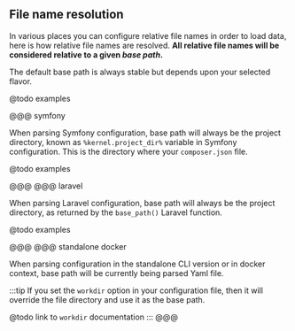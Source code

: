 ## File name resolution

In various places you can configure relative file names in order to load data,
here is how relative file names are resolved.
**All relative file names will be considered relative to a given _base path_.**

The default base path is always stable but depends upon your selected flavor.

@todo examples

@@@ symfony

When parsing Symfony configuration, base path will always be the project
directory, known as `%kernel.project_dir%` variable in Symfony configuration.
This is the directory where your `composer.json` file.

@todo examples

@@@
@@@ laravel

When parsing Laravel configuration, base path will always be the project
directory, as returned by the `base_path()` Laravel function.

@todo examples

@@@
@@@ standalone docker

When parsing configuration in the standalone CLI version or in docker context,
base path will be currently being parsed Yaml file.

:::tip
If you set the `workdir` option in your configuration file, then it will
override the file directory and use it as the base path.

@todo link to `workdir` documentation
:::
@@@
